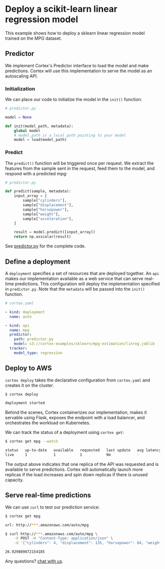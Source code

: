 # Deploy a scikit-learn linear regression model

This example shows how to deploy a sklearn linear regression model trained on the MPG dataset.

## Predictor

We implement Cortex's Predictor interface to load the model and make predictions. Cortex will use this implementation to serve the model as an autoscaling API.

### Initialization

We can place our code to initialize the model in the `init()` function:
```python
# predictor.py

model = None

def init(model_path, metadata):
    global model
    # model_path is a local path pointing to your model
    model = load(model_path)
```

### Predict

The `predict()` function will be triggered once per request. We extract the features from the sample sent in the request, feed them to the model, and respond with a predicted mpg:

```python
# predictor.py

def predict(sample, metadata):
    input_array = [
        sample["cylinders"],
        sample["displacement"],
        sample["horsepower"],
        sample["weight"],
        sample["acceleration"],
    ]

    result = model.predict([input_array])
    return np.asscalar(result)
```

See [predictor.py](./src/predictor.py) for the complete code.

## Define a deployment

A `deployment` specifies a set of resources that are deployed together. An `api` makes our implementation available as a web service that can serve real-time predictions. This configuration will deploy the implementation specified in `predictor.py`. Note that the `metadata` will be passed into the `init()` function.

```yaml
# cortex.yaml

- kind: deployment
  name: auto

- kind: api
  name: mpg
  predictor:
    path: predictor.py
    model: s3://cortex-examples/sklearn/mpg-estimation/linreg.joblib
  tracker:
    model_type: regression
```

## Deploy to AWS

`cortex deploy` takes the declarative configuration from `cortex.yaml` and creates it on the cluster.

```bash
$ cortex deploy

deployment started
```

Behind the scenes, Cortex containerizes our implementation, makes it servable using Flask, exposes the endpoint with a load balancer, and orchestrates the workload on Kubernetes.

We can track the status of a deployment using `cortex get`:

```bash
$ cortex get mpg --watch

status   up-to-date   available   requested   last update   avg latency
live     1            1           1           9m            -
```

The output above indicates that one replica of the API was requested and is available to serve predictions. Cortex will automatically launch more replicas if the load increases and spin down replicas if there is unused capacity.

## Serve real-time predictions

We can use `curl` to test our prediction service:

```bash
$ cortex get mpg

url: http://***.amazonaws.com/auto/mpg

$ curl http://***.amazonaws.com/auto/mpg \
    -X POST -H "Content-Type: application/json" \
    -d '{"cylinders": 4, "displacement": 135, "horsepower": 84, "weight": 2490, "acceleration": 15.7}'

26.929889872154185
```

Any questions? [chat with us](https://gitter.im/cortexlabs/cortex).
